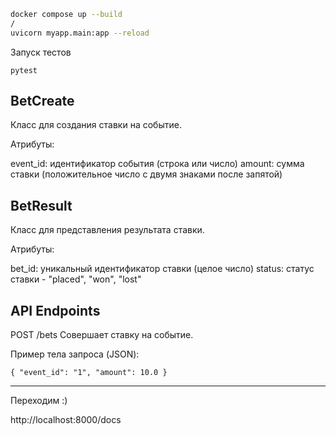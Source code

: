 ```bash
docker compose up --build
/
uvicorn myapp.main:app --reload
```
Запуск тестов
```
pytest
```

BetCreate
-
Класс для создания ставки на событие.

Атрибуты:

event_id: идентификатор события (строка или число)
amount: сумма ставки (положительное число с двумя знаками после запятой)

BetResult
-
Класс для представления результата ставки.

Атрибуты:

bet_id: уникальный идентификатор ставки (целое число)
status: статус ставки - "placed", "won", "lost"

API Endpoints
-
POST /bets
Совершает ставку на событие.

Пример тела запроса (JSON):

`
{
  "event_id": "1",
  "amount": 10.0
}
`

---
Переходим :)

http://localhost:8000/docs
